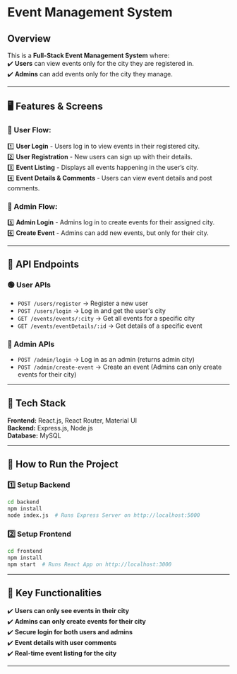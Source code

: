 # Event Management System

## Overview  
This is a **Full-Stack Event Management System** where:  
✔️ **Users** can view events only for the city they are registered in.  
✔️ **Admins** can add events only for the city they manage.  

---

## 🖥️ Features & Screens  

### 🔹 User Flow:  
1️⃣ **User Login** - Users log in to view events in their registered city.  
2️⃣ **User Registration** - New users can sign up with their details.  
3️⃣ **Event Listing** - Displays all events happening in the user’s city.  
4️⃣ **Event Details & Comments** - Users can view event details and post comments.  

### 🔹 Admin Flow:  
5️⃣ **Admin Login** - Admins log in to create events for their assigned city.  
6️⃣ **Create Event** - Admins can add new events, but only for their city.  

---

## 🔗 API Endpoints  

### 🟢 User APIs  
- `POST /users/register` → Register a new user  
- `POST /users/login` → Log in and get the user's city  
- `GET /events/events/:city` → Get all events for a specific city  
- `GET /events/eventDetails/:id` → Get details of a specific event  

### 🔴 Admin APIs  
- `POST /admin/login` → Log in as an admin (returns admin city)  
- `POST /admin/create-event` → Create an event (Admins can only create events for their city)  

---

## 🚀 Tech Stack  
**Frontend:** React.js, React Router, Material UI  
**Backend:** Express.js, Node.js  
**Database:** MySQL  

---

## 📌 How to Run the Project  

### 1️⃣ Setup Backend  
```sh
cd backend
npm install
node index.js  # Runs Express Server on http://localhost:5000
```

### 2️⃣ Setup Frontend  
```sh
cd frontend
npm install
npm start  # Runs React App on http://localhost:3000
```

---

## 🎯 Key Functionalities  
✔️ **Users can only see events in their city**  
✔️ **Admins can only create events for their city**  
✔️ **Secure login for both users and admins**  
✔️ **Event details with user comments**  
✔️ **Real-time event listing for the city**  

---
